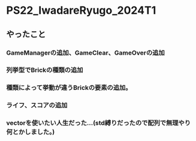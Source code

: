 # PS22_IwadareRyugo_2024T1

## やったこと

### GameManagerの追加、GameClear、GameOverの追加
### 列挙型でBrickの種類の追加
### 種類によって挙動が違うBrickの要素の追加。
### ライフ、スコアの追加
### vectorを使いたい人生だった…(std縛りだったので配列で無理やり何とかしました。)
